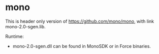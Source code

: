 # mono
This is header only version of https://github.com/mono/mono, with link mono-2.0-sgen.lib. 

Runtime:
 - mono-2.0-sgen.dll can be found in MonoSDK or in Force binaries.
